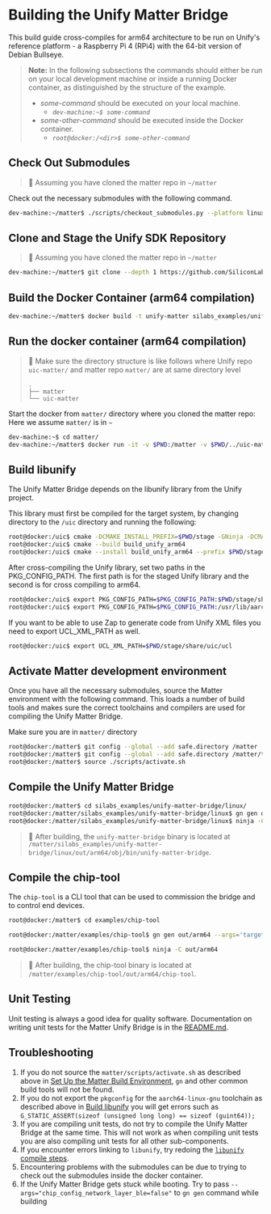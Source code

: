 # Building the Unify Matter Bridge

This build guide cross-compiles for arm64 architecture to be run on Unify's reference platform - a Raspberry Pi 4 (RPi4) with the 64-bit version of Debian Bullseye.

> **Note:**
> In the following subsections the commands should either be run on your local development machine or inside a running Docker container, as distinguished by the structure of the example.
>
> - _some-command_ should be executed on your local machine.
>   - _`dev-machine:~$ some-command`_
> - _some-other-command_ should be executed inside the Docker container.
>   - _`root@docker:/<dir>$ some-other-command`_

## Check Out Submodules

> 🔴 Assuming you have cloned the matter repo in `~/matter` 

Check out the necessary submodules with the following command.

```bash
dev-machine:~/matter$ ./scripts/checkout_submodules.py --platform linux
```

## Clone and Stage the Unify SDK Repository 

> 🔴 Assuming you have cloned the matter repo in `~/matter` 

```bash
dev-machine:~/matter$ git clone --depth 1 https://github.com/SiliconLabs/UnifySDK.git --recursive ../uic-matter
```

## Build the Docker Container (arm64 compilation)

```bash
dev-machine:~/matter$ docker build -t unify-matter silabs_examples/unify-matter-common/docker/
```

## Run the docker container  (arm64 compilation)

> 🔴
> Make sure the directory structure is like follows where Unify repo `uic-matter/` and matter repo `matter/` are at same directory level
> 
> ```shell
> .
> ├── matter
> └── uic-matter
> ```

Start the docker from `matter/` directory where you cloned the matter repo: Here we assume `matter/` is in `~`

```bash
dev-machine:~$ cd matter/
dev-machine:~/matter$ docker run -it -v $PWD:/matter -v $PWD/../uic-matter:/uic unify-matter
```

## Build libunify

The Unify Matter Bridge depends on the libunify library from the Unify project.

This library must first be compiled for the target system, by changing directory to the `/uic` directory and running the following:

```bash
root@docker:/uic$ cmake -DCMAKE_INSTALL_PREFIX=$PWD/stage -GNinja -DCMAKE_TOOLCHAIN_FILE=../cmake/arm64_debian.cmake  -B build_unify_arm64/ -S components -DBUILD_TESTING=OFF
root@docker:/uic$ cmake --build build_unify_arm64
root@docker:/uic$ cmake --install build_unify_arm64 --prefix $PWD/stage
```

After cross-compiling the Unify library, set two paths in the PKG_CONFIG_PATH.
The first path is for the staged Unify library and the second is for cross compiling to arm64.

```bash
root@docker:/uic$ export PKG_CONFIG_PATH=$PKG_CONFIG_PATH:$PWD/stage/share/pkgconfig
root@docker:/uic$ export PKG_CONFIG_PATH=$PKG_CONFIG_PATH:/usr/lib/aarch64-linux-gnu/pkgconfig
```

If you want to be able to use Zap to generate code from Unify XML files you need to export UCL_XML_PATH as well.

```bash
root@docker:/uic$ export UCL_XML_PATH=$PWD/stage/share/uic/ucl
```

## Activate Matter development environment

Once you have all the necessary submodules, source the Matter environment with the following command. This loads a number of build tools and makes sure the correct toolchains and compilers are used for compiling the Unify Matter Bridge.

Make sure you are in `matter/` directory

```bash
root@docker:/matter$ git config --global --add safe.directory /matter
root@docker:/matter$ git config --global --add safe.directory /matter/third_party/pigweed/repo
root@docker:/matter$ source ./scripts/activate.sh
```

## Compile the Unify Matter Bridge

```bash
root@docker:/matter$ cd silabs_examples/unify-matter-bridge/linux/
root@docker:/matter/silabs_examples/unify-matter-bridge/linux$ gn gen out/arm64 --args='target_cpu="arm64"'
root@docker:/matter/silabs_examples/unify-matter-bridge/linux$ ninja -C out/arm64
```

> 🔴 After building, the `unify-matter-bridge` binary is located at `/matter/silabs_examples/unify-matter-bridge/linux/out/arm64/obj/bin/unify-matter-bridge`.

## Compile the chip-tool

The `chip-tool` is a CLI tool that can be used to commission the bridge and to control end devices.

```bash
root@docker:/matter$ cd examples/chip-tool

root@docker:/matter/examples/chip-tool$ gn gen out/arm64 --args='target_cpu="arm64"'

root@docker:/matter/examples/chip-tool$ ninja -C out/arm64
```

> 🔴 After building, the chip-tool binary is located at `/matter/examples/chip-tool/out/arm64/chip-tool`.

## Unit Testing

Unit testing is always a good idea for quality software. Documentation on writing unit tests for the Matter Unify Bridge is in the
[README.md](https://github.com/SiliconLabs/matter/blob/latest/silabs_examples/unify-matter-bridge/linux/src/tests/README.md).

## Troubleshooting

1. If you do not source the `matter/scripts/activate.sh` as described above in [Set Up the Matter Build Environment](../../general/SOFTWARE_REQUIREMENTS.md), `gn` and other common
   build tools will not be found.
2. If you do not export the `pkgconfig` for the `aarch64-linux-gnu` toolchain as described above in [Build libunify](#build-libunify)
   you will get errors such as `G_STATIC_ASSERT(sizeof (unsigned long long) == sizeof (guint64));`
3. If you are compiling unit tests, do not try to compile the Unify Matter Bridge at
   the same time. This will not work as when compiling unit tests you are also
   compiling unit tests for all other sub-components.
4. If you encounter errors linking to `libunify`, try redoing the [`libunify` compile steps](#build-libunify).
5. Encountering problems with the submodules can be due to trying to check out
   the submodules inside the docker container.
6. If the Unify Matter Bridge gets stuck while booting. Try to pass `--args="chip_config_network_layer_ble=false"` to `gn gen` command while building
